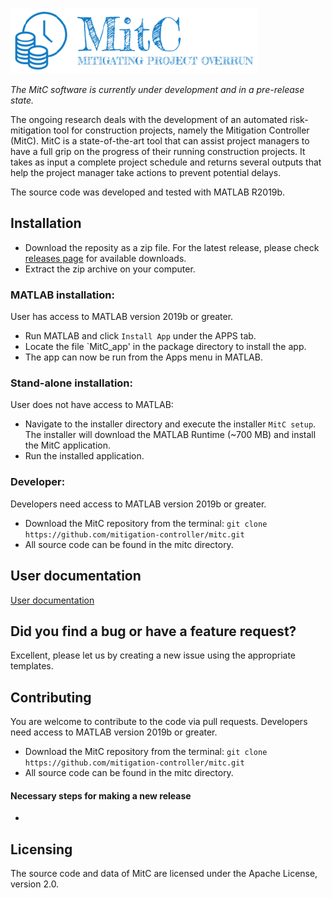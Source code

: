 ![](doc/MitC_logo.png)

_The MitC software is currently under development and in a pre-release state._

The ongoing research deals with the development of an automated risk-mitigation tool for construction projects, namely the Mitigation Controller (MitC). MitC is a state-of-the-art tool that can assist project managers to have a full grip on the progress of their running construction projects. It takes as input a complete project schedule and returns several outputs that help the project manager take actions to prevent potential delays. 

The source code was developed and tested with MATLAB R2019b.

## Installation

* Download the reposity as a zip file. For the latest release, please check [releases page](https://github.com/mitigation-controller/mitc/releases) for available downloads.
* Extract the zip archive on your computer.

### MATLAB installation:
User has access to MATLAB version 2019b or greater. 

* Run MATLAB and click `Install App` under the APPS tab. 
* Locate the file `MitC_app' in the package directory to install the app.
* The app can now be run from the Apps menu in MATLAB.

### Stand-alone installation:
User does not have access to MATLAB: 

* Navigate to the installer directory and execute the installer `MitC setup`. The installer will download the MATLAB Runtime (~700 MB) and install the MitC application.
* Run the installed application. 

### Developer:
Developers need access to MATLAB version 2019b or greater. 

* Download the MitC repository from the terminal:
`git clone https://github.com/mitigation-controller/mitc.git`
* All source code can be found in the mitc directory.

## User documentation
[User documentation](https://github.com/mitigation-controller/mitc/tree/main/doc)

## Did you find a bug or have a feature request?
Excellent, please let us by creating a new issue using the appropriate templates. 

## Contributing
You are welcome to contribute to the code via pull requests. Developers need access to MATLAB version 2019b or greater. 

* Download the MitC repository from the terminal:
`git clone https://github.com/mitigation-controller/mitc.git`
* All source code can be found in the mitc directory.

#### Necessary steps for making a new release
* 

## Licensing
The source code and data of MitC are licensed under the Apache License, version 2.0. 
